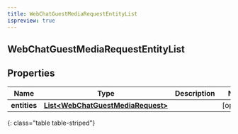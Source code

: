 ```yaml
---
title: WebChatGuestMediaRequestEntityList
ispreview: true
---
```

## WebChatGuestMediaRequestEntityList


## Properties

| Name | Type | Description | Notes |
| ------------ | ------------- | ------------- | ------------- |
| **entities** | [**List&lt;WebChatGuestMediaRequest&gt;**](WebChatGuestMediaRequest.html) |  |  [optional] |
{: class="table table-striped"}



